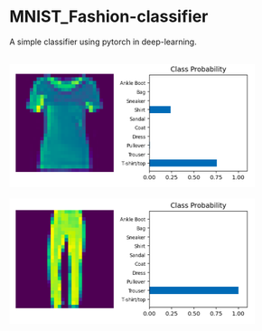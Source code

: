 # MNIST_Fashion-classifier

A simple classifier using pytorch in deep-learning.<br><br>

<img src='pic-1.png'/>
<br><br>
<img src='pic-2.png'/>
